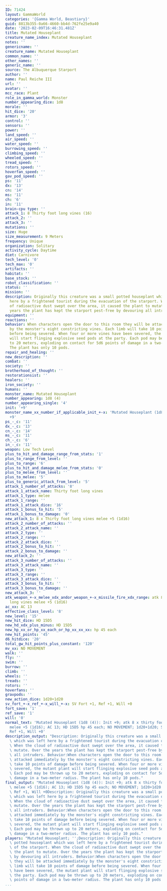 ```yaml
---
ID: 71424
layout: GammaWorld
categories: '{Gamma World, Beastiary}'
guid: 8813b355-0a66-4660-bb4d-762fe25e9a40
date: '2023-02-09T16:46:31.481Z'
title: Mutated Houseplant
creature_name_index: Mutated Houseplant
notes: ''
genericname: ''
creature_name: Mutated Houseplant
common_name: ''
other_names: ''
generic_name: ''
source: The Albuquerque Starport
author: ''
name: Paul Reiche III
url: ''
avatar: ''
mcc_race: Plant
role_in_gamma_world: Monster
number_appearing_dice: 1d8
morale: ''
hit_dice: '20'
armor: '3'
control: ''
sensors: ''
power: ''
land_speed: ''
air_speed: ''
water_speed: ''
burrowing_speed: ''
climbing_speed: ''
wheeled_speed: ''
tread_speed: ''
rotors_speed: ''
hoverfan_speed: ''
gav_pod_speed: ''
ps: '11'
dx: '13'
cn: '14'
ms: '11'
ch: '6'
in: '11'
brain-cpu type: ''
attack_1: 8 Thirty foot long vines (16)
attack_2: ''
attack_3: ''
mutations: ''
size: Huge
size_measurement: 9 Meters
frequency: Unique
organization: Solitary
activity_cycle: Daytime
diet: Carnivore
tech_level: '0'
tech_max: '0'
artifacts: ''
habitat: ''
base_stock: ''
robot_classification: ''
status: ''
mission: ''
description: Originally this creature was a small potted houseplant which was left
  here by a frightened tourist during the evacuation of the starport. When the cloud
  of radioactive dust swept over the area, it caused the plant to mutate. Over the
  years the plant has kept the starport pest-free by devouring all intruders.
equipment: ''
reactions: ''
behavior: When characters open the door to this room they will be attacked immediately
  by the monster's eight constricting vines. Each limb will take 10 points of damage
  before being severed. When four or more vines have been severed, the mutant plant
  will start flinging explosive seed pods at the party. Each pod may be thrown up
  to 20 meters, exploding on contact for 5d6 points of damage in a two-meter radius.
  The plant has only 10 pods.
repair_and_healing: ''
new_description: ''
combat: ''
society: ''
brotherhood_of_thought: ''
restorationsist: ''
healers: ''
iron_society: ''
humans: ''
monster_name: Mutated Houseplant
number_appearing: 1d8 (4)
number_appearing_single: '4'
init: '+9'
monster_name_xx_number_if_applicable_init_+-x: 'Mutated Houseplant (1d8 (4)): Init
  +9'
ps_-_c: '11'
dx_-_c: '13'
cn_-_c: '14'
ms_-_c: '11'
ch_-_c: '6'
in_-_c: '11'
weapon: Low Tech Level
plus_to_hit_and_damage_range_from_stats: '1'
plus_to_range_from_level: ''
plus_to_range: '6'
plus_to_hit_and_damage_melee_from_stats: '0'
plus_to_melee_from_level: ''
plus_to_melee: '5'
plus_to_generic_attack_from_level: '5'
attack_1_number_of_attacks: '8'
attack_1_attack_name: Thirty foot long vines
attack_1_type: melee
attack_1_range: ''
attack_1_attack_dice: '16'
attack_1_bonus_to_hit: '5'
attack_1_bonus_to_damage: '0'
new_attack_1: 8 x Thirty foot long vines melee +5 (1d16)
attack_2_number_of_attacks: ''
attack_2_attack_name: ''
attack_2_type: ''
attack_2_range: ''
attack_2_attack_dice: ''
attack_2_bonus_to_hit: ''
attack_2_bonus_to_damage: ''
new_attack_2: ''
attack_3_number_of_attacks: ''
attack_3_attack_name: ''
attack_3_type: ''
attack_3_range: ''
attack_3_attack_dice: ''
attack_3_bonus_to_hit: ''
attack_3_bonus_to_damage: ''
new_attack_3: ''
atk_weapon_+-x_melee_xdx_andor_weapon_+-x_missile_fire_xdx_range: atk 8 x thirty foot
  long vines melee +5 (1d16)
ac_xx: AC 13
effective_class_level: '8'
new_level: '15'
new_hit_dice: HD 15D5
new_hd_xdx_plus_minus: HD 15D5
new_hp_xx_or_hp_xx_each_or_hp_xx_xx_xx: hp 45 each
new_hit_points: '45'
d6_hitdice: '20'
total_gw_hit_points_plus_constant: '120'
mv_xx: NO MOVEMENT
walk: ''
fly: ''
swim: ''
burrow: ''
climb: ''
wheels: ''
treads: ''
rotors: ''
hoverfans: ''
gravpods: ''
new_action_dice: 1d20+1d20
sv_fort_+-x_ref_+-x_will_+-x: SV Fort +1, Ref +1, Will +0
fort_save: '1'
ref_save: '1'
will: '0'
normal_text: 'Mutated Houseplant (1d8 (4)): Init +9; atk 8 x thirty foot long vines
  melee +5 (1d16); AC 13; HD 15D5 hp 45 each; NO MOVEMENT; 1d20+1d20; SV Fort +1,
  Ref +1, Will +0'
description_output: "Description: Originally this creature was a small potted houseplant\
  \ which was left here by a frightened tourist during the evacuation of the starport.\
  \ When the cloud of radioactive dust swept over the area, it caused the plant to\
  \ mutate. Over the years the plant has kept the starport pest-free by devouring\
  \ all intruders. Behavior:When characters open the door to this room they will be\
  \ attacked immediately by the monster's eight constricting vines. Each limb will\
  \ take 10 points of damage before being severed. When four or more vines have been\
  \ severed, the mutant plant will start flinging explosive seed pods at the party.\
  \ Each pod may be thrown up to 20 meters, exploding on contact for 5d6 points of\
  \ damage in a two-meter radius. The plant has only 10 pods."
final_output: "Mutated Houseplant (1d8 (4)): Init +9; atk 8 x thirty foot long vines\
  \ melee +5 (1d16); AC 13; HD 15D5 hp 45 each; NO MOVEMENT; 1d20+1d20; SV Fort +1,\
  \ Ref +1, Will +0Description: Originally this creature was a small potted houseplant\
  \ which was left here by a frightened tourist during the evacuation of the starport.\
  \ When the cloud of radioactive dust swept over the area, it caused the plant to\
  \ mutate. Over the years the plant has kept the starport pest-free by devouring\
  \ all intruders. Behavior:When characters open the door to this room they will be\
  \ attacked immediately by the monster's eight constricting vines. Each limb will\
  \ take 10 points of damage before being severed. When four or more vines have been\
  \ severed, the mutant plant will start flinging explosive seed pods at the party.\
  \ Each pod may be thrown up to 20 meters, exploding on contact for 5d6 points of\
  \ damage in a two-meter radius. The plant has only 10 pods."
players: "Mutated Houseplant; '';Description: Originally this creature was a small\
  \ potted houseplant which was left here by a frightened tourist during the evacuation\
  \ of the starport. When the cloud of radioactive dust swept over the area, it caused\
  \ the plant to mutate. Over the years the plant has kept the starport pest-free\
  \ by devouring all intruders. Behavior:When characters open the door to this room\
  \ they will be attacked immediately by the monster's eight constricting vines. Each\
  \ limb will take 10 points of damage before being severed. When four or more vines\
  \ have been severed, the mutant plant will start flinging explosive seed pods at\
  \ the party. Each pod may be thrown up to 20 meters, exploding on contact for 5d6\
  \ points of damage in a two-meter radius. The plant has only 10 pods.|"
...
```

